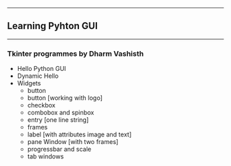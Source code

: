 ***
## Learning Pyhton GUI
***
### Tkinter programmes by **Dharm Vashisth**
- Hello Python GUI
- Dynamic Hello
- Widgets
  - button
  - button [working with logo]
  - checkbox
  - combobox and spinbox
  - entry [one line string]
  - frames
  - label [with attributes image and text]
  - pane Window [with two frames]
  - progressbar and scale
  - tab windows